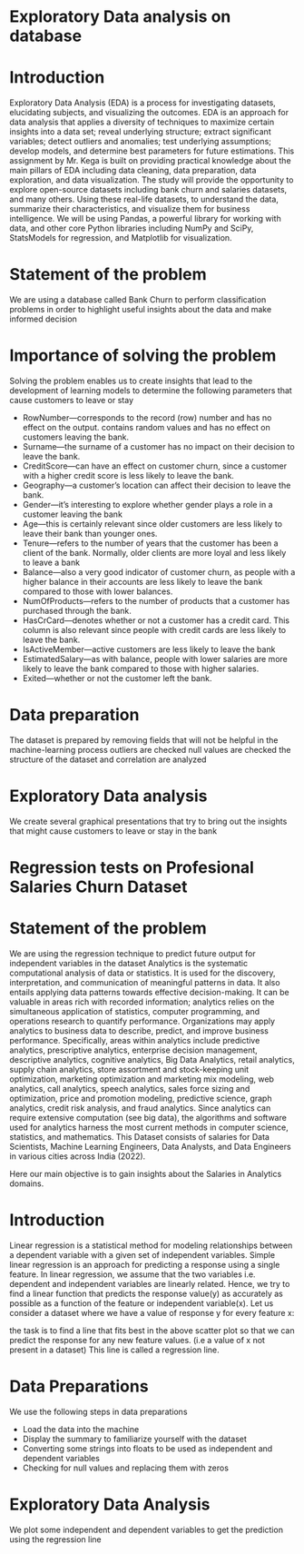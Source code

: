 # Exploratory Data analysis on database
# Introduction
Exploratory Data Analysis (EDA) is a process for investigating datasets, elucidating subjects, and visualizing the outcomes. EDA is an approach for data analysis that applies a diversity of techniques to maximize certain insights into a data set; reveal underlying structure; extract significant variables; detect outliers and anomalies; test underlying assumptions; develop models, and determine best parameters for future estimations. 
This assignment by Mr. Kega is built on providing practical knowledge about the main pillars of EDA including data cleaning, data preparation, data exploration, and data visualization.
The study will provide the opportunity to explore open-source datasets including bank churn and salaries datasets, and many others. Using these real-life datasets, to understand the data, summarize their characteristics, and visualize them for business intelligence. 
We will be using Pandas, a powerful library for working with data, and other core Python libraries including NumPy and SciPy, StatsModels for regression, and Matplotlib for visualization.

# Statement of the problem
We are using a database called Bank Churn to perform classification problems in order to highlight useful insights about the data and make informed decision

# Importance of solving the problem
Solving the problem enables us to create insights that lead to the development of learning models to determine the following parameters that cause customers to leave or stay

* RowNumber—corresponds to the record (row) number and has no effect on the output. contains random values and has no effect on customers leaving the bank.
* Surname—the surname of a customer has no impact on their decision to leave the bank.
* CreditScore—can have an effect on customer churn, since a customer with a higher credit score is less likely to leave the bank.
* Geography—a customer’s location can affect their decision to leave the bank.
* Gender—it’s interesting to explore whether gender plays a role in a customer leaving the bank
* Age—this is certainly relevant since older customers are less likely to leave their bank than younger ones.
* Tenure—refers to the number of years that the customer has been a client of the bank. Normally, older clients are more loyal and less likely to leave a bank
* Balance—also a very good indicator of customer churn, as people with a higher balance in their accounts are less likely to leave the bank compared to those with lower balances.
* NumOfProducts—refers to the number of products that a customer has purchased through the bank.
* HasCrCard—denotes whether or not a customer has a credit card. This column is also relevant since people with credit cards are less likely to leave the bank.
* IsActiveMember—active customers are less likely to leave the bank
* EstimatedSalary—as with balance, people with lower salaries are more likely to leave the bank compared to those with higher salaries.
* Exited—whether or not the customer left the bank.

# Data preparation
The dataset is prepared by removing fields that will not be helpful in the machine-learning process
outliers are checked
null values are checked
the structure of the dataset and correlation are analyzed

# Exploratory Data analysis
We create several graphical presentations that try to bring out the insights that might cause customers to leave or stay in the bank







# Regression tests on Profesional Salaries Churn Dataset

# Statement of the problem
We are using the regression technique to predict future output for independent variables in the dataset
Analytics is the systematic computational analysis of data or statistics. It is used for the discovery, interpretation, and communication of meaningful patterns in data. It also entails applying data patterns towards effective decision-making. It can be valuable in areas rich with recorded information; analytics relies on the simultaneous application of statistics, computer programming, and operations research to quantify performance. Organizations may apply analytics to business data to describe, predict, and improve business performance. Specifically, areas within analytics include predictive analytics, prescriptive analytics, enterprise decision management, descriptive analytics, cognitive analytics, Big Data Analytics, retail analytics, supply chain analytics, store assortment and stock-keeping unit optimization, marketing optimization and marketing mix modeling, web analytics, call analytics, speech analytics, sales force sizing and optimization, price and promotion modeling, predictive science, graph analytics, credit risk analysis, and fraud analytics. Since analytics can require extensive computation (see big data), the algorithms and software used for analytics harness the most current methods in computer science, statistics, and mathematics.
This Dataset consists of salaries for Data Scientists, Machine Learning Engineers, Data Analysts, and Data Engineers in various cities across India (2022). 

Here our main objective is to gain insights about the Salaries in Analytics domains.

# Introduction
Linear regression is a statistical method for modeling relationships between a dependent variable with a given set of independent variables.
Simple linear regression is an approach for predicting a response using a single feature. In linear regression, we assume that the two variables i.e. dependent and independent variables are linearly related. Hence, we try to find a linear function that predicts the response value(y) as accurately as possible as a function of the feature or independent variable(x). Let us consider a dataset where we have a value of response y for every feature x: 

the task is to find a line that fits best in the above scatter plot so that we can predict the response for any new feature values. (i.e a value of x not present in a dataset) This line is called a regression line.

# Data Preparations
We use the following steps in data preparations
* Load the data into the machine
* Display the summary to familiarize yourself with the dataset
* Converting some strings into floats to be used as independent and dependent variables
* Checking for null values and replacing them with zeros

# Exploratory Data Analysis
We plot some independent and dependent variables to get the prediction using the regression line



